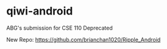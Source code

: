 # qiwi-android
ABG's submission for CSE 110 Deprecated

New Repo: https://github.com/brianchan1020/Ripple_Android
